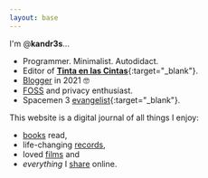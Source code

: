 ```yaml
---
layout: base
---
```

I'm @**kandr3s**...

* Programmer. Minimalist. Autodidact.
* Editor of [**Tinta en las Cintas**](https://tintaenlascintas.co/){:target="_blank"}.
* [Blogger](/posts) in 2021 🤓
* [FOSS](/tools) and privacy enthusiast. 
* Spacemen 3 [evangelist](https://tintaenlascintas.co/post/gospel){:target="_blank"}.

This website is a digital journal of all things I enjoy:
* [books](/books) read, 
* life-changing [records](/music),
* loved [films](/films) and
* _everything_ I [share](/posts) online.